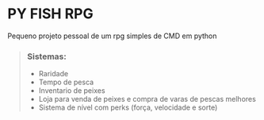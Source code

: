 # PY FISH RPG
Pequeno projeto pessoal de um rpg simples de CMD em python

> ### Sistemas:
>- Raridade
>- Tempo de pesca
>- Inventario de peixes
>- Loja para venda de peixes e compra de varas de pescas melhores
>- Sistema de nível com perks (força, velocidade e sorte)